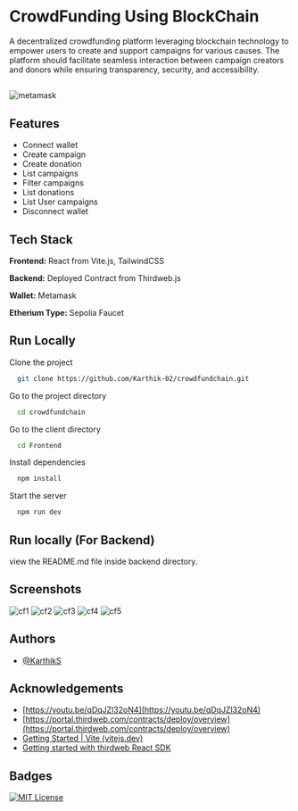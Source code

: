 # CrowdFunding Using BlockChain
A decentralized crowdfunding platform leveraging blockchain technology to empower users to create and support campaigns for various causes. The platform should facilitate seamless interaction between campaign creators and donors while ensuring transparency, security, and accessibility.

## 

![metamask](https://1000logos.net/wp-content/uploads/2022/05/MetaMask-Symbol-1536x864.png)


## Features
- Connect wallet
- Create campaign
- Create donation
- List campaigns
- Filter campaigns
- List donations
- List User campaigns
- Disconnect wallet

## Tech Stack

**Frontend:** React from Vite.js, TailwindCSS

**Backend:** Deployed Contract from Thirdweb.js

**Wallet:** Metamask

**Etherium Type:** Sepolia Faucet

## Run Locally

Clone the project

```bash
  git clone https://github.com/Karthik-02/crowdfundchain.git
```

Go to the project directory

```bash
  cd crowdfundchain
```
Go to the client directory

```bash
  cd Frontend
```

Install dependencies

```bash
  npm install
```

Start the server

```bash
  npm run dev
```
## Run locally (For Backend) 
view the README.md file inside backend directory.

## Screenshots
![cf1](https://github.com/Karthik-02/crowdfundchain/assets/81423983/b1cf6255-7c9e-4929-b481-329ba2752629)
![cf2](https://github.com/Karthik-02/crowdfundchain/assets/81423983/cef14e30-33a1-4d3d-ae7a-aae7266eafec)
![cf3](https://github.com/Karthik-02/crowdfundchain/assets/81423983/c1545a46-c5bc-4ee9-b23b-eed452ca7178)
![cf4](https://github.com/Karthik-02/crowdfundchain/assets/81423983/a94e190b-105d-4be6-afdf-440be6f50b53)
![cf5](https://github.com/Karthik-02/crowdfundchain/assets/81423983/91c20539-0109-498c-b778-b72ebd7cc57c)

## Authors
- [@KarthikS](https://www.github.com/Karthik-02)

## Acknowledgements

 - [https://youtu.be/qDqJZl32oN4](https://youtu.be/qDqJZl32oN4)
 - [https://portal.thirdweb.com/contracts/deploy/overview](https://portal.thirdweb.com/contracts/deploy/overview)
 - [Getting Started | Vite (vitejs.dev)](https://vitejs.dev/guide/)
 - [Getting started with thirdweb React SDK](https://portal.thirdweb.com/react/v4/getting-started)


  
## Badges
[![MIT License](https://img.shields.io/badge/License-MIT-green.svg)](https://choosealicense.com/licenses/mit/)



